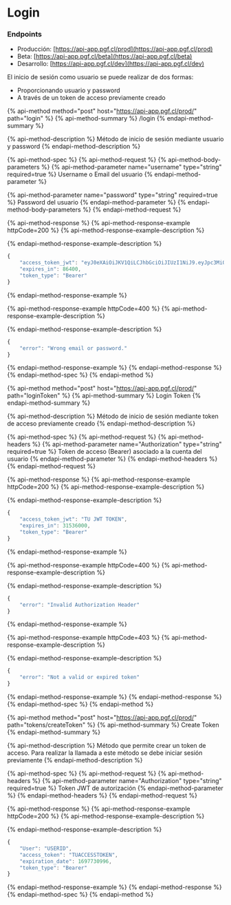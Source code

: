 # Login

### Endpoints

* Producción:  [https://api-app.pgf.cl/prod](https://api-app.pgf.cl/prod)
* Beta: [https://api-app.pgf.cl/beta](https://api-app.pgf.cl/beta)
* Desarrollo: [https://api-app.pgf.cl/dev](https://api-app.pgf.cl/dev)

El inicio de sesión como usuario se puede realizar de dos formas:

* Proporcionando usuario y password
* A través de un token de acceso previamente creado

{% api-method method="post" host="https://api-app.pgf.cl/prod/" path="login" %}
{% api-method-summary %}
/login
{% endapi-method-summary %}

{% api-method-description %}
Método de inicio de sesión mediante usuario y password
{% endapi-method-description %}

{% api-method-spec %}
{% api-method-request %}
{% api-method-body-parameters %}
{% api-method-parameter name="username" type="string" required=true %}
Username o Email del usuario
{% endapi-method-parameter %}

{% api-method-parameter name="password" type="string" required=true %}
Password del usuario
{% endapi-method-parameter %}
{% endapi-method-body-parameters %}
{% endapi-method-request %}

{% api-method-response %}
{% api-method-response-example httpCode=200 %}
{% api-method-response-example-description %}

{% endapi-method-response-example-description %}

```javascript
{
    "access_token_jwt": "eyJ0eXAiOiJKV1QiLCJhbGciOiJIUzI1NiJ9.eyJpc3MiOiJodHRwczovL3NwYWpkei5hdXRoMC5jb20vIiwic3ViIjoiYXV0aDB8NWMwYzU5MGJkZjNiMGU2YjdjNDMwZWI1IiwiYXVkIjpbImFwcC51c3Vhcmlvcy5zdXNjcmlwY2lvbmVzLnBmYXV0aDAuY29tIl0sImlhdCI6MTU0NTI1Mzg1MiwiZXhwIjoxNTQ1MzQwMjUyLCJhenAiOiJKSVJkM1N4S3FPTE95UHJ0aHc5dUt1M0tEN215RnRkZCIsInNjb3BlIjoib3BlbmlkIHByb2ZpbGUiLCJndHkiOiJwYXNzd29yZCJ9.J_Zm_GiPcDvpDn9nBr9Lasddddd",
    "expires_in": 86400,
    "token_type": "Bearer"
}
```
{% endapi-method-response-example %}

{% api-method-response-example httpCode=400 %}
{% api-method-response-example-description %}

{% endapi-method-response-example-description %}

```javascript
{
    "error": "Wrong email or password."
}
```
{% endapi-method-response-example %}
{% endapi-method-response %}
{% endapi-method-spec %}
{% endapi-method %}

{% api-method method="post" host="https://api-app.pgf.cl/prod/" path="loginToken" %}
{% api-method-summary %}
Login Token
{% endapi-method-summary %}

{% api-method-description %}
Método de inicio de sesión mediante token de acceso previamente creado
{% endapi-method-description %}

{% api-method-spec %}
{% api-method-request %}
{% api-method-headers %}
{% api-method-parameter name="Authorization" type="string" required=true %}
Token de acceso \(Bearer\) asociado a la cuenta del usuario
{% endapi-method-parameter %}
{% endapi-method-headers %}
{% endapi-method-request %}

{% api-method-response %}
{% api-method-response-example httpCode=200 %}
{% api-method-response-example-description %}

{% endapi-method-response-example-description %}

```javascript
{
    "access_token_jwt": "TU JWT TOKEN",
    "expires_in": 31536000,
    "token_type": "Bearer"
}
```
{% endapi-method-response-example %}

{% api-method-response-example httpCode=400 %}
{% api-method-response-example-description %}

{% endapi-method-response-example-description %}

```javascript
{
    "error": "Invalid Authorization Header"
}
```
{% endapi-method-response-example %}

{% api-method-response-example httpCode=403 %}
{% api-method-response-example-description %}

{% endapi-method-response-example-description %}

```javascript
{
    "error": "Not a valid or expired token"
}
```
{% endapi-method-response-example %}
{% endapi-method-response %}
{% endapi-method-spec %}
{% endapi-method %}

{% api-method method="post" host="https://api-app.pgf.cl/prod/" path="tokens/createToken" %}
{% api-method-summary %}
Create Token
{% endapi-method-summary %}

{% api-method-description %}
Método que permite crear un token de acceso. Para realizar la llamada a este método se debe iniciar sesión previamente
{% endapi-method-description %}

{% api-method-spec %}
{% api-method-request %}
{% api-method-headers %}
{% api-method-parameter name="Authorization" type="string" required=true %}
Token JWT de autorización
{% endapi-method-parameter %}
{% endapi-method-headers %}
{% endapi-method-request %}

{% api-method-response %}
{% api-method-response-example httpCode=200 %}
{% api-method-response-example-description %}

{% endapi-method-response-example-description %}

```javascript
{
    "User": "USERID",
    "access_token": "TUACCESSTOKEN",
    "expiration_date": 1697730996,
    "token_type": "Bearer"
}
```
{% endapi-method-response-example %}
{% endapi-method-response %}
{% endapi-method-spec %}
{% endapi-method %}

